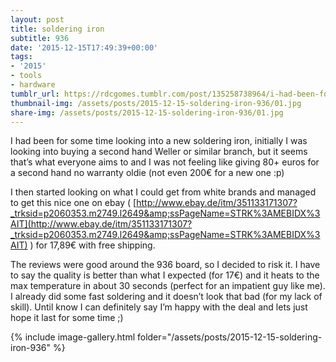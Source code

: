 ```yaml
---
layout: post
title: soldering iron
subtitle: 936
date: '2015-12-15T17:49:39+00:00'
tags:
- '2015'
- tools
- hardware
tumblr_url: https://rdcgomes.tumblr.com/post/135258738964/i-had-been-for-some-time-looking-into-a-new
thumbnail-img: /assets/posts/2015-12-15-soldering-iron-936/01.jpg
share-img: /assets/posts/2015-12-15-soldering-iron-936/01.jpg
---
```


I had been for some time looking into a new soldering iron, initially I was looking into buying a second hand Weller or similar branch, but it seems that’s what everyone aims to and I was not feeling like giving 80+ euros for a second hand no warranty oldie (not even 200€ for a new one :p)

I then started looking on what I could get from white brands and managed to get this nice one on ebay ( [http://www.ebay.de/itm/351133171307?_trksid=p2060353.m2749.l2649&amp;ssPageName=STRK%3AMEBIDX%3AIT](http://www.ebay.de/itm/351133171307?_trksid=p2060353.m2749.l2649&amp;ssPageName=STRK%3AMEBIDX%3AIT) ) for 17,89€ with free shipping. 

The reviews were good around the 936 board, so I decided to risk it.
I have to say the quality is better than what I expected (for 17€) and it heats to the max temperature in about 30 seconds (perfect for an impatient guy like me). I already did some fast soldering and it doesn’t look that bad (for my lack of skill).
Until know I can definitely say I’m happy with the deal and lets just hope it last for some time ;)

{% include image-gallery.html folder="/assets/posts/2015-12-15-soldering-iron-936" %}
